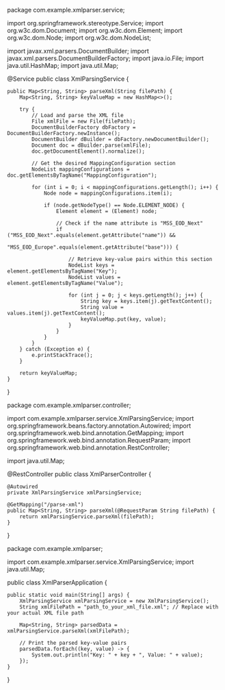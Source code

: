package com.example.xmlparser.service;

import org.springframework.stereotype.Service;
import org.w3c.dom.Document;
import org.w3c.dom.Element;
import org.w3c.dom.Node;
import org.w3c.dom.NodeList;

import javax.xml.parsers.DocumentBuilder;
import javax.xml.parsers.DocumentBuilderFactory;
import java.io.File;
import java.util.HashMap;
import java.util.Map;

@Service
public class XmlParsingService {

    public Map<String, String> parseXml(String filePath) {
        Map<String, String> keyValueMap = new HashMap<>();

        try {
            // Load and parse the XML file
            File xmlFile = new File(filePath);
            DocumentBuilderFactory dbFactory = DocumentBuilderFactory.newInstance();
            DocumentBuilder dBuilder = dbFactory.newDocumentBuilder();
            Document doc = dBuilder.parse(xmlFile);
            doc.getDocumentElement().normalize();

            // Get the desired MappingConfiguration section
            NodeList mappingConfigurations = doc.getElementsByTagName("MappingConfiguration");

            for (int i = 0; i < mappingConfigurations.getLength(); i++) {
                Node node = mappingConfigurations.item(i);

                if (node.getNodeType() == Node.ELEMENT_NODE) {
                    Element element = (Element) node;

                    // Check if the name attribute is "MSS_EOD_Next"
                    if ("MSS_EOD_Next".equals(element.getAttribute("name")) &&
                        "MSS_EOD_Europe".equals(element.getAttribute("base"))) {

                        // Retrieve key-value pairs within this section
                        NodeList keys = element.getElementsByTagName("Key");
                        NodeList values = element.getElementsByTagName("Value");

                        for (int j = 0; j < keys.getLength(); j++) {
                            String key = keys.item(j).getTextContent();
                            String value = values.item(j).getTextContent();
                            keyValueMap.put(key, value);
                        }
                    }
                }
            }
        } catch (Exception e) {
            e.printStackTrace();
        }

        return keyValueMap;
    }
}




package com.example.xmlparser.controller;

import com.example.xmlparser.service.XmlParsingService;
import org.springframework.beans.factory.annotation.Autowired;
import org.springframework.web.bind.annotation.GetMapping;
import org.springframework.web.bind.annotation.RequestParam;
import org.springframework.web.bind.annotation.RestController;

import java.util.Map;

@RestController
public class XmlParserController {

    @Autowired
    private XmlParsingService xmlParsingService;

    @GetMapping("/parse-xml")
    public Map<String, String> parseXml(@RequestParam String filePath) {
        return xmlParsingService.parseXml(filePath);
    }
}




package com.example.xmlparser;

import com.example.xmlparser.service.XmlParsingService;
import java.util.Map;

public class XmlParserApplication {

    public static void main(String[] args) {
        XmlParsingService xmlParsingService = new XmlParsingService();
        String xmlFilePath = "path_to_your_xml_file.xml"; // Replace with your actual XML file path

        Map<String, String> parsedData = xmlParsingService.parseXml(xmlFilePath);

        // Print the parsed key-value pairs
        parsedData.forEach((key, value) -> {
            System.out.println("Key: " + key + ", Value: " + value);
        });
    }
}
